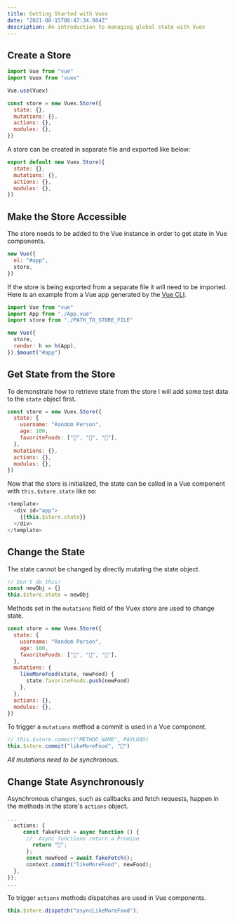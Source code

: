 ```yaml
---
title: Getting Started with Vuex
date: "2021-08-15T06:47:34.984Z"
description: An introduction to managing global state with Vuex
---
```


## Create a Store

```javascript
import Vue from "vue"
import Vuex from "vuex"

Vue.use(Vuex)

const store = new Vuex.Store({
  state: {},
  mutations: {},
  actions: {},
  modules: {},
})
```

A store can be created in separate file and exported like below:

```javascript
export default new Vuex.Store({
  state: {},
  mutations: {},
  actions: {},
  modules: {},
})
```

## Make the Store Accessible

The store needs to be added to the Vue instance in order to get state in Vue components.

```javascript
new Vue({
  el: "#app",
  store,
})
```

If the store is being exported from a separate file it will need to be imported. Here is an example from a Vue app generated by the [Vue CLI]("https://cli.vuejs.org/").

```javascript
import Vue from "vue"
import App from "./App.vue"
import store from "./PATH_TO_STORE_FILE"

new Vue({
  store,
  render: h => h(App),
}).$mount("#app")
```

## Get State from the Store

To demonstrate how to retrieve state from the store I will add some test data to the `state` object first.

```javascript
const store = new Vuex.Store({
  state: {
    username: "Random Person",
    age: 100,
    favoriteFoods: ["🌮", "🍤", "🍦"],
  },
  mutations: {},
  actions: {},
  modules: {},
})
```

Now that the store is initialized, the state can be called in a Vue component with `this.$store.state` like so:

```javascript
<template>
  <div id="app">
    {{this.$store.state}}
  </div>
</template>
```

## Change the State

The state cannot be changed by directly mutating the state object.

```javascript
// Don't do this!
const newObj = {}
this.$store.state = newObj
```

Methods set in the `mutations` field of the Vuex store are used to change state.

```javascript
const store = new Vuex.Store({
  state: {
    username: "Random Person",
    age: 100,
    favoriteFoods: ["🌮", "🍤", "🍦"],
  },
  mutations: {
    likeMoreFood(state, newFood) {
      state.favoriteFoods.push(newFood)
    },
  },
  actions: {},
  modules: {},
})
```

To trigger a `mutations` method a commit is used in a Vue component.

```javascript
// this.$store.commit("METHOD_NAME", PAYLOAD)
this.$store.commit("likeMoreFood", "🍕")
```

_All mutations need to be synchronous._

## Change State Asynchronously

Asynchronous changes, such as callbacks and fetch requests, happen in the methods in the store's `actions` object.

```javascript
...
  actions: {
     const fakeFetch = async function () {
      //  Async functions return a Promise
        return "🌯";
      };
      const newFood = await fakeFetch();
      context.commit("likeMoreFood", newFood);
  },
});
...
```

To trigger `actions` methods dispatches are used in Vue components.

```javascript
this.$store.dispatch("asyncLikeMoreFood");
```

